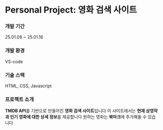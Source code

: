 # Personal Project: 영화 검색 사이트
### 개발 기간
25.01.08 ~ 25.01.16
### 개발 환경
VS-code
### 기술 스택
HTML, CSS, Javascript


### 프로젝트 소개
**TMDB API**를 기반으로 만들어진 **영화 검색 사이트**입니다
이 사이트에서는 **현재 상영작과 인기 영화에 대한 상세 정보**를 제공합니다
원하는 영화는 **북마크**에 추가해둘 수 있습니다
